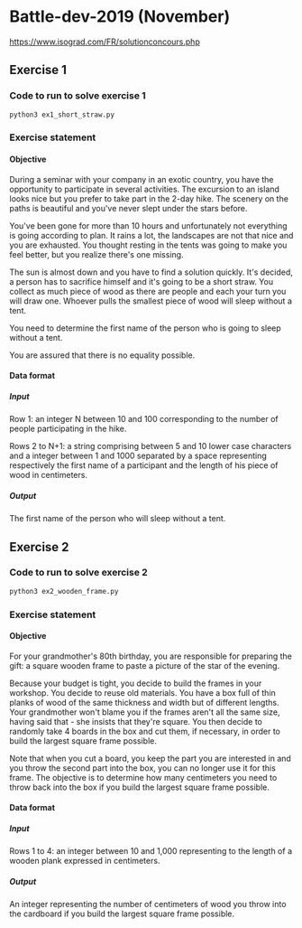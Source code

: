 # Battle-dev-2019 (November)

https://www.isograd.com/FR/solutionconcours.php

## Exercise 1

### Code to run to solve exercise 1

```python
python3 ex1_short_straw.py
```

### Exercise statement

#### Objective
During a seminar with your company in an exotic country, you have the
opportunity to participate in several activities. The excursion to an island looks
nice but you prefer to take part in the 2-day hike. The scenery on the paths is
beautiful and you've never slept under the stars before.

You've been gone for more than 10 hours and unfortunately not everything is
going according to plan. It rains a lot, the landscapes are not that nice and you are
exhausted. You thought resting in the tents was going to make you feel better, but
you realize there's one missing.

The sun is almost down and you have to find a solution quickly. It's decided, a
person has to sacrifice himself and it's going to be a short straw. You collect as
much piece of wood as there are people and each your turn you will draw one.
Whoever pulls the smallest piece of wood will sleep without a tent.

You need to determine the first name of the person who is going to sleep without
a tent.

You are assured that there is no equality possible.

#### Data format

##### Input
Row 1: an integer N between 10 and 100 corresponding to the number of people
participating in the hike.

Rows 2 to N+1: a string comprising between 5 and 10 lower case characters and
a integer between 1 and 1000 separated by a space representing respectively the
first name of a participant and the length of his piece of wood in centimeters.

##### Output
The first name of the person who will sleep without a tent.


## Exercise 2

### Code to run to solve exercise 2

```python
python3 ex2_wooden_frame.py
```

### Exercise statement

#### Objective
For your grandmother's 80th birthday, you are responsible for preparing the gift: a
square wooden frame to paste a picture of the star of the evening.

Because your budget is tight, you decide to build the frames in your workshop. You
decide to reuse old materials. You have a box full of thin planks of wood of the same
thickness and width but of different lengths. Your grandmother won't blame you if the
frames aren't all the same size, having said that - she insists that they're square.
You then decide to randomly take 4 boards in the box and cut them, if necessary, in
order to build the largest square frame possible.

Note that when you cut a board, you keep the part you are interested in and you throw
the second part into the box, you can no longer use it for this frame.
The objective is to determine how many centimeters you need to throw back into the
box if you build the largest square frame possible.

#### Data format

##### Input
Rows 1 to 4: an integer between 10 and 1,000 representing to the length of a wooden
plank expressed in centimeters.

##### Output
An integer representing the number of centimeters of wood you throw into the
cardboard if you build the largest square frame possible.
